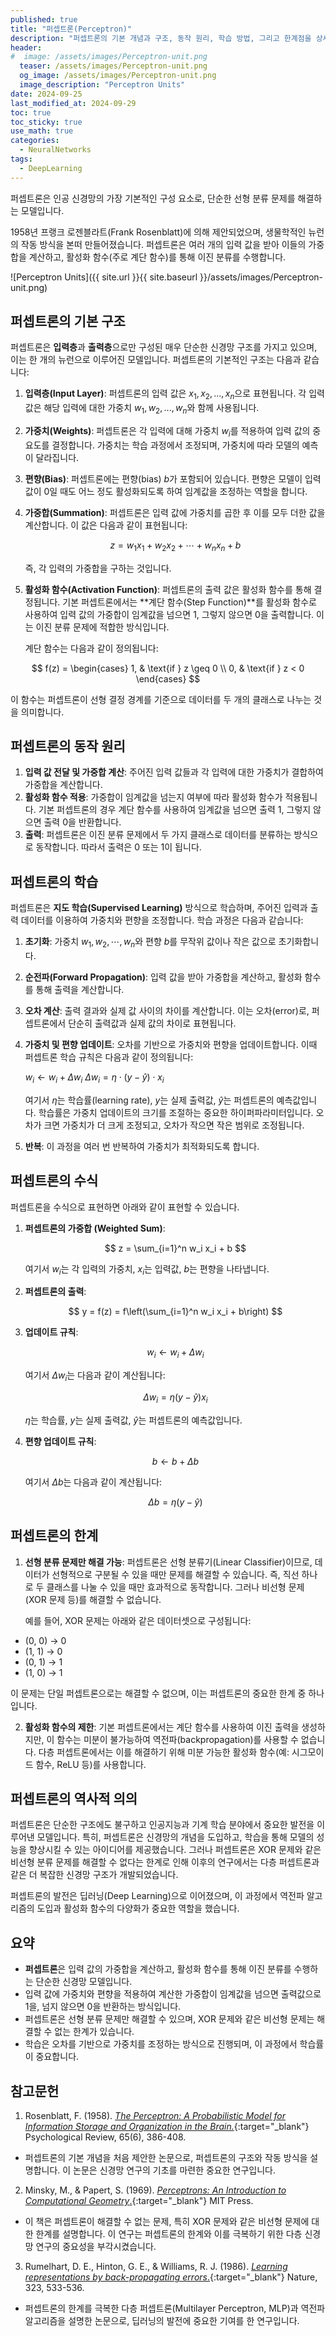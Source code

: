 ```yaml
---
published: true
title: "퍼셉트론(Perceptron)"
description: "퍼셉트론의 기본 개념과 구조, 동작 원리, 학습 방법, 그리고 한계점을 상세히 설명합니다. 인공 신경망의 기초가 되는 이 모델의 역사적 의의와 현대 딥러닝으로의 발전 과정을 이해할 수 있습니다."
header:
#  image: /assets/images/Perceptron-unit.png
  teaser: /assets/images/Perceptron-unit.png
  og_image: /assets/images/Perceptron-unit.png
  image_description: "Perceptron Units"
date: 2024-09-25
last_modified_at: 2024-09-29
toc: true
toc_sticky: true
use_math: true
categories:
  - NeuralNetworks
tags:
  - DeepLearning
---
```

퍼셉트론은 인공 신경망의 가장 기본적인 구성 요소로, 단순한 선형 분류 문제를 해결하는 모델입니다. 

1958년 프랭크 로젠블라트(Frank Rosenblatt)에 의해 제안되었으며, 생물학적인 뉴런의 작동 방식을 본떠 만들어졌습니다. 퍼셉트론은 여러 개의 입력 값을 받아 이들의 가중합을 계산하고, 활성화 함수(주로 계단 함수)를 통해 이진 분류를 수행합니다.

![Perceptron Units]({{ site.url }}{{ site.baseurl }}/assets/images/Perceptron-unit.png)


## 퍼셉트론의 기본 구조

퍼셉트론은 **입력층**과 **출력층**으로만 구성된 매우 단순한 신경망 구조를 가지고 있으며, 이는 한 개의 뉴런으로 이루어진 모델입니다. 퍼셉트론의 기본적인 구조는 다음과 같습니다:

1. **입력층(Input Layer)**: 퍼셉트론의 입력 값은 $x_1, x_2, ..., x_n$으로 표현됩니다. 각 입력 값은 해당 입력에 대한 가중치 $w_1, w_2, ..., w_n$와 함께 사용됩니다.

2. **가중치(Weights)**: 퍼셉트론은 각 입력에 대해 가중치 $w_i$를 적용하여 입력 값의 중요도를 결정합니다. 가중치는 학습 과정에서 조정되며, 가중치에 따라 모델의 예측이 달라집니다.

3. **편향(Bias)**: 퍼셉트론에는 편향(bias) $b$가 포함되어 있습니다. 편향은 모델이 입력 값이 0일 때도 어느 정도 활성화되도록 하여 임계값을 조정하는 역할을 합니다.

4. **가중합(Summation)**: 퍼셉트론은 입력 값에 가중치를 곱한 후 이를 모두 더한 값을 계산합니다. 이 값은 다음과 같이 표현됩니다:

   $$z = w_1x_1 + w_2x_2 + \cdots + w_nx_n + b$$

   즉, 각 입력의 가중합을 구하는 것입니다.

5. **활성화 함수(Activation Function)**: 퍼셉트론의 출력 값은 활성화 함수를 통해 결정됩니다. 기본 퍼셉트론에서는 **계단 함수(Step Function)**를 활성화 함수로 사용하여 입력 값의 가중합이 임계값을 넘으면 1, 그렇지 않으면 0을 출력합니다. 이는 이진 분류 문제에 적합한 방식입니다.

   계단 함수는 다음과 같이 정의됩니다:

  $$
  f(z) = \begin{cases}
  1, & \text{if } z \geq 0 \\
  0, & \text{if } z < 0
  \end{cases}
  $$

   이 함수는 퍼셉트론이 선형 결정 경계를 기준으로 데이터를 두 개의 클래스로 나누는 것을 의미합니다.


## 퍼셉트론의 동작 원리

1. **입력 값 전달 및 가중합 계산**: 주어진 입력 값들과 각 입력에 대한 가중치가 결합하여 가중합을 계산합니다.
2. **활성화 함수 적용**: 가중합이 임계값을 넘는지 여부에 따라 활성화 함수가 적용됩니다. 기본 퍼셉트론의 경우 계단 함수를 사용하여 임계값을 넘으면 출력 1, 그렇지 않으면 출력 0을 반환합니다.
3. **출력**: 퍼셉트론은 이진 분류 문제에서 두 가지 클래스로 데이터를 분류하는 방식으로 동작합니다. 따라서 출력은 0 또는 1이 됩니다.

## 퍼셉트론의 학습

퍼셉트론은 **지도 학습(Supervised Learning)** 방식으로 학습하며, 주어진 입력과 출력 데이터를 이용하여 가중치와 편향을 조정합니다. 학습 과정은 다음과 같습니다:

1. **초기화**: 가중치 $w_1, w_2, \cdots, w_n$와 편향 $b$를 무작위 값이나 작은 값으로 초기화합니다.
2. **순전파(Forward Propagation)**: 입력 값을 받아 가중합을 계산하고, 활성화 함수를 통해 출력을 계산합니다.
3. **오차 계산**: 출력 결과와 실제 값 사이의 차이를 계산합니다. 이는 오차(error)로, 퍼셉트론에서 단순히 출력값과 실제 값의 차이로 표현됩니다.
4. **가중치 및 편향 업데이트**: 오차를 기반으로 가중치와 편향을 업데이트합니다. 이때 퍼셉트론 학습 규칙은 다음과 같이 정의됩니다:

   $w_i \leftarrow w_i + \Delta w_i$
   $\Delta w_i = \eta \cdot (y - \hat{y}) \cdot x_i$

   여기서 $\eta$는 학습률(learning rate), $y$는 실제 출력값, $\hat{y}$는 퍼셉트론의 예측값입니다. 학습률은 가중치 업데이트의 크기를 조절하는 중요한 하이퍼파라미터입니다. 오차가 크면 가중치가 더 크게 조정되고, 오차가 작으면 작은 범위로 조정됩니다.

5. **반복**: 이 과정을 여러 번 반복하여 가중치가 최적화되도록 합니다.

## 퍼셉트론의 수식

퍼셉트론을 수식으로 표현하면 아래와 같이 표현할 수 있습니다.

1. **퍼셉트론의 가중합 (Weighted Sum)**:

   $$
   z = \sum_{i=1}^n w_i x_i + b
   $$

   여기서 $w_i$는 각 입력의 가중치, $x_i$는 입력값, $b$는 편향을 나타냅니다.

2. **퍼셉트론의 출력**:

   $$
   y = f(z) = f\left(\sum_{i=1}^n w_i x_i + b\right)
   $$

3. **업데이트 규칙**:

   $$
   w_i \leftarrow w_i + \Delta w_i
   $$

   여기서 $\Delta w_i$는 다음과 같이 계산됩니다:

   $$
   \Delta w_i = \eta (y - \hat{y}) x_i
   $$

   $\eta$는 학습률, $y$는 실제 출력값, $\hat{y}$는 퍼셉트론의 예측값입니다.

4. **편향 업데이트 규칙**:

   $$
   b \leftarrow b + \Delta b
   $$

   여기서 $\Delta b$는 다음과 같이 계산됩니다:

   $$
   \Delta b = \eta (y - \hat{y})
   $$


## 퍼셉트론의 한계

1. **선형 분류 문제만 해결 가능**: 퍼셉트론은 선형 분류기(Linear Classifier)이므로, 데이터가 선형적으로 구분될 수 있을 때만 문제를 해결할 수 있습니다. 즉, 직선 하나로 두 클래스를 나눌 수 있을 때만 효과적으로 동작합니다. 그러나 비선형 문제(XOR 문제 등)를 해결할 수 없습니다.

   예를 들어, XOR 문제는 아래와 같은 데이터셋으로 구성됩니다:
  * (0, 0) → 0
  * (1, 1) → 0
  * (0, 1) → 1
  * (1, 0) → 1

   이 문제는 단일 퍼셉트론으로는 해결할 수 없으며, 이는 퍼셉트론의 중요한 한계 중 하나입니다.

2. **활성화 함수의 제한**: 기본 퍼셉트론에서는 계단 함수를 사용하여 이진 출력을 생성하지만, 이 함수는 미분이 불가능하여 역전파(backpropagation)를 사용할 수 없습니다. 다층 퍼셉트론에서는 이를 해결하기 위해 미분 가능한 활성화 함수(예: 시그모이드 함수, ReLU 등)를 사용합니다.

## 퍼셉트론의 역사적 의의

퍼셉트론은 단순한 구조에도 불구하고 인공지능과 기계 학습 분야에서 중요한 발전을 이루어낸 모델입니다. 특히, 퍼셉트론은 신경망의 개념을 도입하고, 학습을 통해 모델의 성능을 향상시킬 수 있는 아이디어를 제공했습니다. 그러나 퍼셉트론은 XOR 문제와 같은 비선형 분류 문제를 해결할 수 없다는 한계로 인해 이후의 연구에서는 다층 퍼셉트론과 같은 더 복잡한 신경망 구조가 개발되었습니다.

퍼셉트론의 발전은 딥러닝(Deep Learning)으로 이어졌으며, 이 과정에서 역전파 알고리즘의 도입과 활성화 함수의 다양화가 중요한 역할을 했습니다.

## 요약

* **퍼셉트론**은 입력 값의 가중합을 계산하고, 활성화 함수를 통해 이진 분류를 수행하는 단순한 신경망 모델입니다.
* 입력 값에 가중치와 편향을 적용하여 계산한 가중합이 임계값을 넘으면 출력값으로 1을, 넘지 않으면 0을 반환하는 방식입니다.
* 퍼셉트론은 선형 분류 문제만 해결할 수 있으며, XOR 문제와 같은 비선형 문제는 해결할 수 없는 한계가 있습니다.
* 학습은 오차를 기반으로 가중치를 조정하는 방식으로 진행되며, 이 과정에서 학습률이 중요합니다.


## 참고문헌

1. Rosenblatt, F. (1958). [*The Perceptron: A Probabilistic Model for Information Storage and Organization in the Brain.*](https://psycnet.apa.org/record/1959-09865-001){:target="_blank"} Psychological Review, 65(6), 386-408.
  - 퍼셉트론의 기본 개념을 처음 제안한 논문으로, 퍼셉트론의 구조와 작동 방식을 설명합니다. 이 논문은 신경망 연구의 기초를 마련한 중요한 연구입니다.

2. Minsky, M., & Papert, S. (1969). [*Perceptrons: An Introduction to Computational Geometry*.](https://leon.bottou.org/publications/pdf/perceptrons-2017.pdf){:target="_blank"} MIT Press.
  - 이 책은 퍼셉트론이 해결할 수 없는 문제, 특히 XOR 문제와 같은 비선형 문제에 대한 한계를 설명합니다. 이 연구는 퍼셉트론의 한계와 이를 극복하기 위한 다층 신경망 연구의 중요성을 부각시켰습니다.

3. Rumelhart, D. E., Hinton, G. E., & Williams, R. J. (1986). [*Learning representations by back-propagating errors*.](https://www.nature.com/articles/323533a0){:target="_blank"} Nature, 323, 533-536.
  - 퍼셉트론의 한계를 극복한 다층 퍼셉트론(Multilayer Perceptron, MLP)과 역전파 알고리즘을 설명한 논문으로, 딥러닝의 발전에 중요한 기여를 한 연구입니다.
